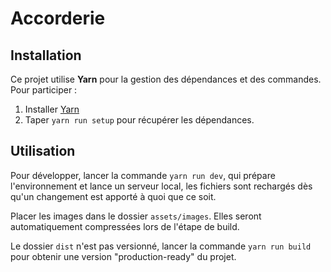 # Accorderie

## Installation

Ce projet utilise **Yarn** pour la gestion des dépendances et des commandes. Pour participer :

1. Installer [Yarn](https://classic.yarnpkg.com/en/docs/install/)
2. Taper `yarn run setup` pour récupérer les dépendances.

## Utilisation

Pour développer, lancer la commande `yarn run dev`, qui prépare l'environnement et lance un serveur local, 
les fichiers sont rechargés dès qu'un changement est apporté à quoi que ce soit.

Placer les images dans le dossier `assets/images`. Elles seront automatiquement compressées lors de l'étape de build.

Le dossier `dist` n'est pas versionné, lancer la commande `yarn run build` pour obtenir une version "production-ready" du projet.
